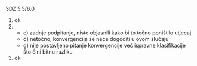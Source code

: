 3DZ
5.5/6.0

1. ok
2.
   - c) zadnje podpitanje, niste objasnili kako bi to točno poništilo utjecaj
   - d) netočno, konvergencija se neće dogoditi u ovom slučaju
   - g) nije postavljeno pitanje konvergencije već ispravne klasifikacije što čini bitnu razliku
3. ok